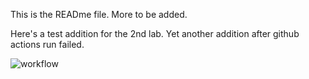 This is the READme file. More to be added.

Here's a test addition for the 2nd lab. Yet another addition after github actions run failed.

![workflow](https://github.com/<UserName>/<RepositoryName>/actions/workflows/main.yml/badge.svg)